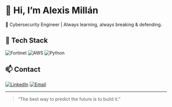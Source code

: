 # 👋 Hi, I’m Alexis Millán
🔐 Cybersecurity Engineer | Always learning, always breaking & defending.

## 🔧 Tech Stack
![Fortinet](https://img.shields.io/badge/Fortinet-red?style=flat&logo=fortinet)
![AWS](https://img.shields.io/badge/AWS-orange?style=flat&logo=amazonaws)
![Python](https://img.shields.io/badge/Python-3776AB?style=flat&logo=python)

## 📫 Contact
[![LinkedIn](https://img.shields.io/badge/-LinkedIn-blue?style=flat&logo=linkedin)](https://www.linkedin.com/in/alexisamillan)
[![Email](https://img.shields.io/badge/-Email-red?style=flat&logo=gmail)](mailto:aamillanv@gmail.com)

---

> “The best way to predict the future is to build it.”
